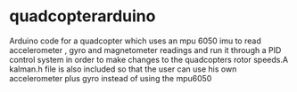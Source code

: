 quadcopterarduino
=================

Arduino code for a quadcopter which uses an mpu 6050 imu to read accelerometer , gyro and magnetometer readings and run it through a PID control system in order to make changes to the quadcopters rotor speeds.A kalman.h file is also included so that the user can use his own accelerometer plus gyro instead of using the mpu6050
